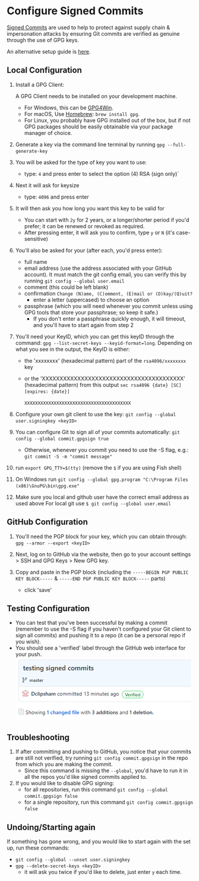 # Configure Signed Commits

[Signed Commits](https://docs.github.com/en/github/authenticating-to-github/managing-commit-signature-verification/signing-commits) are used to help to protect against supply chain & impersonation attacks by ensuring Git commits are verified as genuine through the use of GPG keys.

An alternative setup guide is [here](https://withblue.ink/2020/05/17/how-and-why-to-sign-git-commits.html).

## Local Configuration
1. Install a GPG Client:

   A GPG Client needs to be installed on your development machine.

    * For Windows, this can be [GPG4Win](https://www.gpg4win.org/).
    * For macOS, Use [Homebrew](https://brew.sh/): `brew install gpg`.
    * For Linux, you probably have GPG installed out of the box, but if not GPG packages should be easily obtainable via your package manager of choice.

2. Generate a key via the command line terminal by running `gpg --full-generate-key`

3. You will be asked for the type of key you want to use:

    * type: `4` and press enter to select the option (4) RSA (sign only)`

4. Next it will ask for keysize
    * type: `4096` and press enter

5. It will then ask you how long you want this key to be valid for
    * You can start with `2y` for 2 years, or a longer/shorter period if you'd prefer; it can be renewed or revoked as required.
    * After pressing enter, it will ask you to confirm, type `y` or `N` (it's case-sensitive)

6. You'll also be asked for your (after each, you'd press enter):
    * full name
    * email address (use the address associated with your GitHub account). It must match the git config email, you can verify this by running `git config --global user.email`
    * comment (this could be left blank)
    * confirmation `Change (N)ame, (C)omment, (E)mail or (O)kay/(Q)uit?`
        * enter a letter (uppercased) to choose an option
    * passphrase (which you will need whenever you commit unless using GPG tools that store your passphrase; so keep it safe.)
        * If you don't enter a passphrase quickly enough, it will timeout, and you'll have to start again from step 2

7. You'll need your KeyID, which you can get this keyID through the command: `gpg --list-secret-keys --keyid-format=long`. Depending on what you see in the output, the KeyID is either:
    * the 'xxxxxxxx' (hexadecimal pattern) part of the `rsa4096/xxxxxxxx` key
    * or the 'XXXXXXXXXXXXXXXXXXXXXXXXXXXXXXXXXXXXXXXX' (hexadecimal pattern) from this output
      `sec rsa4096 {date} [SC] [expires: {date}]`

      `XXXXXXXXXXXXXXXXXXXXXXXXXXXXXXXXXXXXXXXX`

8. Configure your own git client to use the key: `git config --global user.signingkey <keyID>`

9. You can configure Git to sign all of your commits automatically: `git config --global commit.gpgsign true`

    * Otherwise, whenever you commit you need to use the -S flag, e.g.: `git commit -S -m "commit message"`

10. run `export GPG_TTY=$(tty)` (remove the `$` if you are using Fish shell)

11. On Windows run 
	`git config --global gpg.program "C:\Program Files (x86)\GnuPG\bin\gpg.exe"`
	
12. Make sure you local  and github user have the correct email address as used above
	 For local git use `$ git config --global user.email`

## GitHub Configuration
1. You'll need the PGP block for your key, which you can obtain through: `gpg --armor --export <keyID>`

2. Next, log on to GitHub via the website, then go to your account settings > SSH and GPG Keys > New GPG key.

3. Copy and paste in the PGP block (including the `-----BEGIN PGP PUBLIC KEY BLOCK-----` & `-----END PGP PUBLIC KEY BLOCK-----` parts)
    * click 'save'


## Testing Configuration
* You can test that you've been successful by making a commit (remember to use the -S flag if you haven't configured your Git client to sign all commits) and pushing it to a repo (it can be a personal repo if you wish).
* You should see a 'verified' label through the GitHub web interface for your push.
  ![](./images/verified-commit.png)

## Troubleshooting

1. If after committing and pushing to GitHub, you notice that your commits are still not verified, try running `git config commit.gpgsign` in the repo from which you are making the commit.
   * Since this command is missing the `--global`, you'd have to run it in all the repos you'd like signed commits applied to.
2. If you would like to disable GPG signing:
   * for all repositories, run this command `git config --global commit.gpgsign false`
   * for a single repository, run this command `git config commit.gpgsign false`


## Undoing/Starting again

If something has gone wrong, and you would like to start again with the set up, run these commands:
* `git config --global --unset user.signingkey`
* `gpg --delete-secret-keys <keyID>`
  * it will ask you twice if you'd like to delete, just enter `y` each time.

